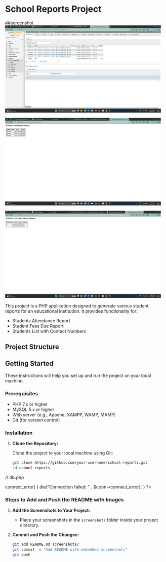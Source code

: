 # School Reports Project

##screenshot
![App Screenshot](/Screenshot_1.png)

![App Screenshot](/Screenshot_2.png)

![App Screenshot](/Screenshot_3.png)

This project is a PHP application designed to generate various student reports for an educational institution. It provides functionality for:

- Students Attendance Report
- Student Fees Due Report
- Students List with Contact Numbers

## Project Structure

## Getting Started

These instructions will help you set up and run the project on your local machine.

### Prerequisites

- PHP 7.x or higher
- MySQL 5.x or higher
- Web server (e.g., Apache, XAMPP, WAMP, MAMP)
- Git (for version control)

### Installation

1. **Clone the Repository:**

   Clone the project to your local machine using Git:

   ```bash
   git clone https://github.com/your-username/school-reports.git
   cd school-reports
// db.php
<?php
$servername = "localhost";
$username = "root";
$password = "";
$dbname = "school_management";

$conn = new mysqli($servername, $username, $password, $dbname);

if ($conn->connect_error) {
    die("Connection failed: " . $conn->connect_error);
}
?>


### Steps to Add and Push the README with Images

1. **Add the Screenshots to Your Project:**
   - Place your screenshots in the `screenshots` folder inside your project directory.

2. **Commit and Push the Changes:**

   ```bash
   git add README.md screenshots/
   git commit -m "Add README with embedded screenshots"
   git push
